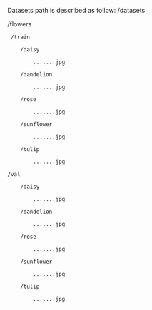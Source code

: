 Datasets path is described as follow: 
/datasets
  
   /flowers
			
	 /train
				
		/daisy 
					
			.......jpg 
						
		/dandelion 
			
			.......jpg 
						
	    /rose  
					
		    .......jpg  
						
		/sunflower   
					
			.......jpg   
						
	    /tulip   
					
			.......jpg   
						
	/val   
				
	    /daisy   
					
			.......jpg   
						
	    /dandelion   
					
			.......jpg   
						
		/rose   
					
			.......jpg   
						
		/sunflower   
					
			.......jpg   
						
		/tulip   
					
			.......jpg
